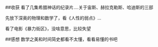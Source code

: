 ##收获
看了几集希腊神话的纪录片....关于宙斯、赫拉克勒斯、哈迪斯的三部

先放下深奥的物理和数学了，看《人性的弱点》...

看了电影《暴力街区》，没啥意思，比较失望

##感想
数学之美和时间简史都看不太懂，看看易懂的书吧